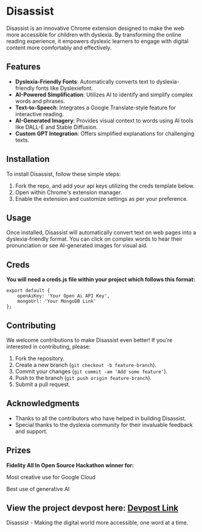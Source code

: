 # Disassist 

Disassist is an innovative Chrome extension designed to make the web more accessible for children with dyslexia. By transforming the online reading experience, it empowers dyslexic learners to engage with digital content more comfortably and effectively.

## Features

- **Dyslexia-Friendly Fonts**: Automatically converts text to dyslexia-friendly fonts like Dyslexiefont.
- **AI-Powered Simplification**: Utilizes AI to identify and simplify complex words and phrases.
- **Text-to-Speech**: Integrates a Google Translate-style feature for interactive reading.
- **AI-Generated Imagery**: Provides visual context to words using AI tools like DALL-E and Stable Diffusion.
- **Custom GPT Integration**: Offers simplified explanations for challenging texts.

## Installation

To install Disassist, follow these simple steps:

1. Fork the repo, and add your api keys utilizing the creds template below.
2. Open within Chrome's extension manager.
3. Enable the extension and customize settings as per your preference.

## Usage

Once installed, Disassist will automatically convert text on web pages into a dyslexia-friendly format. You can click on complex words to hear their pronunciation or see AI-generated images for visual aid.

## Creds
**You will need a creds.js file within your project which follows this format:**

```
export default {
    openAiKey: 'Your Open Ai API Key',
    mongoUrl: 'Your MongoDB Link'
};
```

## Contributing

We welcome contributions to make Disassist even better! If you're interested in contributing, please:

1. Fork the repository.
2. Create a new branch (`git checkout -b feature-branch`).
3. Commit your changes (`git commit -am 'Add some feature'`).
4. Push to the branch (`git push origin feature-branch`).
5. Submit a pull request.


## Acknowledgments

- Thanks to all the contributors who have helped in building Disassist.
- Special thanks to the dyslexia community for their invaluable feedback and support.

## Prizes
**Fidelity All In Open Source Hackathon winner for:**

Most creative use for Google Cloud

Best use of generative AI



View the project devpost here: [Devpost Link](https://devpost.com/software/disassist#updates)
---

Disassist - Making the digital world more accessible, one word at a time.

